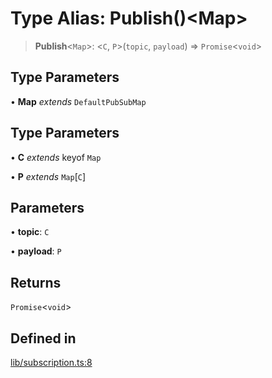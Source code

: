 # Type Alias: Publish()\<Map\>

> **Publish**\<`Map`\>: \<`C`, `P`\>(`topic`, `payload`) => `Promise`\<`void`\>

## Type Parameters

• **Map** *extends* `DefaultPubSubMap`

## Type Parameters

• **C** *extends* keyof `Map`

• **P** *extends* `Map`\[`C`\]

## Parameters

• **topic**: `C`

• **payload**: `P`

## Returns

`Promise`\<`void`\>

## Defined in

[lib/subscription.ts:8](https://github.com/andreisergiu98/baeta/blob/4c16a2c8fa14b6d48e42b6a2c2893542bd64b987/packages/subscriptions-cloudflare/lib/subscription.ts#L8)
